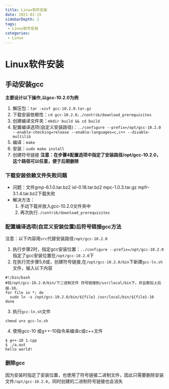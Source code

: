 ```yaml
---
title: Linux软件安装
date: 2021-01-15
sidebarDepth: 2
tags:
 - Linux软件安装
categories:
 - Linux
---
```

# Linux软件安装
## 手动安装gcc
**主要设计以下操作,以gcc-10.2.0为例**
1. 解压包：`tar -xzvf gcc-10.2.0.tar.gz`
2. 下载安装依赖性：`cd gcc-10.2.0;./contrib/download_prerequisites`
3. 创建编译文件夹：`mkdir build && cd build`
4. 配置编译选项(自定义安装路径)：`../configure --prefix=/opt/gcc-10.2.0 --enable-checking=release --enable-languages=c,c++ --disable-multilib`
5. 编译：`make`
6. 安装：`sudo make install`
7. 创建符号链接
**注意：在步骤4配置选项中指定了安装路径/opt/gcc-10.2.0，这个路径可以任意，便于后期删除**
### 下载安装依赖文件失败问题
- 问题：文件gmp-6.1.0.tar.bz2  isl-0.18.tar.bz2  mpc-1.0.3.tar.gz  mpfr-3.1.4.tar.bz2下载失败
- 解决方法：
  1. 手动下载并放入gcc-10.2.0文件夹中
  2. 再次执行`./contrib/download_prerequisites`
### 配置编译选项(自定义安装位置)后符号链接gcc方法
注意：以下内容用`src`代替安装路径`/opt/gcc-10.2.0`
1. 执行步骤2时，指定gcc安装位置：`../configure --prefix=/opt/gcc-10.2.0`指定了gcc安装位置在`/opt/gcc-10.2.0`下
2. 在执行完步骤5,6或，创建符号链接,在`/opt/gcc-10.2.0/bin`下新建`gcc-ln.sh`文件，输入以下内容
```shell
#!/bin/bash
#将/opt/gcc-10.2.0/bin/下二进制文件 符号链接到/usr/local/bin下，并且都加上后缀-10，
for file in *; do
  sudo ln -s /opt/gcc-10.2.0/bin/${file} /usr/local/bin/${file}-10
done
```
3. 执行`gcc-ln.sh`文件
```shell
chmod u+x gcc-ln.sh
```
4. 使用gcc-10 或g++-10指令来编译c或c++文件
```shell
$ g++-10 1.cpp
$ ./a.out
hello world!
```
### 删除gcc
因为安装时指定了安装位置，也使用了符号链接二进制文件，因此只需要删除安装文件`/opt/gcc-10.2.0`，同时创建的二进制符号链接也会消失